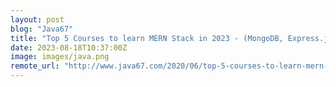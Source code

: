 ```yaml
---
layout: post
blog: "Java67"
title: "Top 5 Courses to learn MERN Stack in 2023 - (MongoDB, Express.js, React.js, and Node.js) Best of Lot"
date: 2023-08-18T10:37:00Z
image: images/java.png
remote_url: "http://www.java67.com/2020/06/top-5-courses-to-learn-mern-stack-for-web-development.html"
---
```

